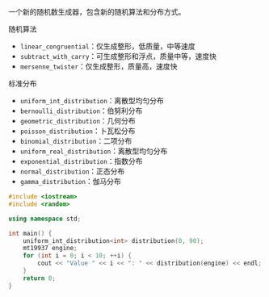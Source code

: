 一个新的随机数生成器，包含新的随机算法和分布方式。

随机算法
* `linear_congruential`：仅生成整形，低质量，中等速度
* `subtract_with_carry`：可生成整形和浮点，质量中等，速度快
* `mersenne_twister`：仅生成整形，质量高，速度快

标准分布
* `uniform_int_distribution`：离散型均匀分布
* `bernoulli_distribution`：伯努利分布
* `geometric_distribution`：几何分布
* `poisson_distribution`：卜瓦松分布
* `binomial_distribution`：二项分布
* `uniform_real_distribution`：离散型均匀分布
* `exponential_distribution`：指数分布
* `normal_distribution`：正态分布
* `gamma_distribution`：伽马分布

```cpp
#include <iostream>
#include <random>

using namespace std;

int main() {
    uniform_int_distribution<int> distribution(0, 90);
    mt19937 engine;
    for (int i = 0; i < 10; ++i) {
        cout << "Value " << i << ": " << distribution(engine) << endl;
    }
    return 0;
}
```
